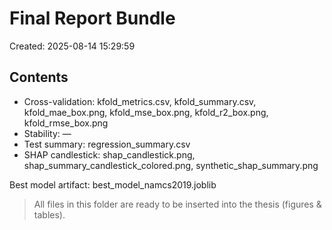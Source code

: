 # Final Report Bundle

Created: 2025-08-14 15:29:59

## Contents
- Cross-validation: kfold_metrics.csv, kfold_summary.csv, kfold_mae_box.png, kfold_mse_box.png, kfold_r2_box.png, kfold_rmse_box.png
- Stability: —
- Test summary: regression_summary.csv
- SHAP candlestick: shap_candlestick.png, shap_summary_candlestick_colored.png, synthetic_shap_summary.png

Best model artifact: best_model_namcs2019.joblib

> All files in this folder are ready to be inserted into the thesis (figures & tables).
